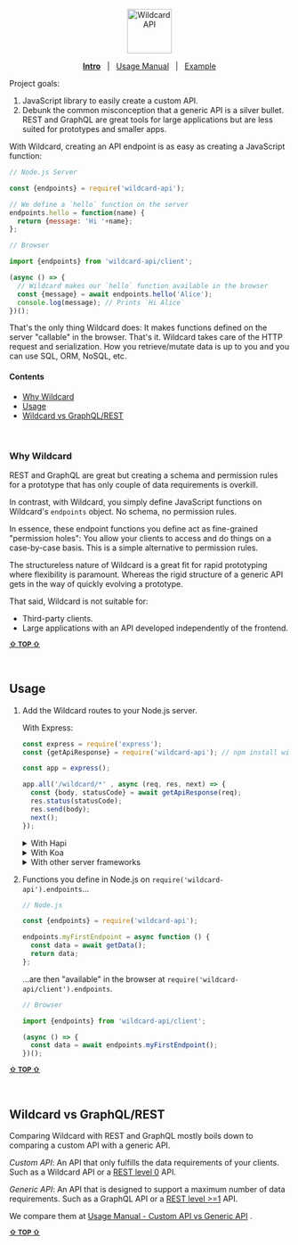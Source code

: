 <!---






    WARNING, READ THIS.
    This is a computed file. Do not edit.
    Edit `/docs/intro.template.md` instead.












    WARNING, READ THIS.
    This is a computed file. Do not edit.
    Edit `/docs/intro.template.md` instead.












    WARNING, READ THIS.
    This is a computed file. Do not edit.
    Edit `/docs/intro.template.md` instead.












    WARNING, READ THIS.
    This is a computed file. Do not edit.
    Edit `/docs/intro.template.md` instead.












    WARNING, READ THIS.
    This is a computed file. Do not edit.
    Edit `/docs/intro.template.md` instead.






-->
<p align="center">
  <a href="/../../#readme">
    <img src="https://github.com/brillout/wildcard-api/raw/master/docs/images/logo-with-text.svg?sanitize=true" height=80 alt="Wildcard API"/>
  </a>
</p>
<p align='center'><a href="/../../#readme"><b>Intro</b></a> &nbsp; | &nbsp; <a href="/docs/usage-manual.md#readme">Usage Manual</a> &nbsp; | &nbsp; <a href="/example/#readme">Example</a></p>

Project goals:
 1. JavaScript library to easily create a custom API.
 2. Debunk the common misconception that a generic API is a silver bullet.
    REST and GraphQL are great tools for large applications
    but are less suited for prototypes and smaller apps.

With Wildcard,
creating an API endpoint is as easy as creating a JavaScript function:

~~~js
// Node.js Server

const {endpoints} = require('wildcard-api');

// We define a `hello` function on the server
endpoints.hello = function(name) {
  return {message: 'Hi '+name};
};
~~~

~~~js
// Browser

import {endpoints} from 'wildcard-api/client';

(async () => {
  // Wildcard makes our `hello` function available in the browser
  const {message} = await endpoints.hello('Alice');
  console.log(message); // Prints `Hi Alice`
})();
~~~

That's the only thing Wildcard does:
It makes functions defined on the server "callable" in the browser.
That's it.
Wildcard takes care of the HTTP request and serialization.
How you retrieve/mutate data is up to you and
you can use SQL, ORM, NoSQL, etc.

#### Contents

 - [Why Wildcard](#why-wildcard)
 - [Usage](#usage)
 - [Wildcard vs GraphQL/REST](#wildcard-vs-graphqlrest)


<br/>

### Why Wildcard

REST and GraphQL are great but
creating a schema and permission rules for
a prototype
that has only couple of data requirements is overkill.

In contrast, with Wildcard, you simply define JavaScript functions on Wildcard's `endpoints` object.
No schema,
no permission rules.

In essence,
these endpoint functions you define act as fine-grained "permission holes":
You allow your clients to access and do things on a case-by-case basis.
This is a simple alternative to permission rules.

The structureless nature of Wildcard is a great fit for rapid prototyping
where flexibility is paramount.
Whereas the rigid structure of a generic API
gets in the way of quickly evolving a prototype.

That said, Wildcard is not suitable for:
 - Third-party clients.
 - Large applications with an API developed independently of the frontend.

<b><sub><a href="#contents">&#8679; TOP  &#8679;</a></sub></b>

<br/>




## Usage

1. Add the Wildcard routes to your Node.js server.

   With Express:
   ~~~js
   const express = require('express');
   const {getApiResponse} = require('wildcard-api'); // npm install wildcard-api

   const app = express();

   app.all('/wildcard/*' , async (req, res, next) => {
     const {body, statusCode} = await getApiResponse(req);
     res.status(statusCode);
     res.send(body);
     next();
   });
   ~~~

   <details>
   <summary>
   With Hapi
   </summary>

   ~~~js
   const Hapi = require('hapi');
   const {getApiResponse} = require('wildcard-api'); // npm install wildcard-api

   const server = Hapi.Server();

   server.route({
     method: '*',
     path: '/wildcard/{param*}',
     handler: async (request, h) => {
       const {body, statusCode} = await getApiResponse(request.raw.req);
       const resp = h.response(body);
       resp.code(statusCode);
       return resp;
     }
   });
   ~~~
   </details>

   <details>
   <summary>
   With Koa
   </summary>

   ~~~js
   const Koa = require('koa');
   const Router = require('koa-router');
   const {getApiResponse} = require('wildcard-api'); // npm install wildcard-api

   const app = new Koa();

   const router = new Router();

   router.all('/wildcard/*', async (ctx, next) => {
     const {body, statusCode} = await getApiResponse(ctx);
     ctx.status = apiResponse.statusCode;
     ctx.body = apiResponse.body;
   });

   app.use(router.routes());
   ~~~
   </details>

   <details>
   <summary>
   With other server frameworks
   </summary>

   You can use Wildcard with any server framework as long as you
   reply HTTP requests made to `/wildcard/*`
   with the HTTP response body and status code returned by
   `const {body, statusCode} = await getApiResponse({method, url, headers});`
   where `method`, `url`, and `headers` are the HTTP request method, URL, and headers.
   </details>

2. Functions you define
   in Node.js on
   `require('wildcard-api').endpoints`...

   ~~~js
   // Node.js

   const {endpoints} = require('wildcard-api');

   endpoints.myFirstEndpoint = async function () {
     const data = await getData();
     return data;
   };
   ~~~

   ...are then "available" in the browser
   at `require('wildcard-api/client').endpoints`.

   ~~~js
   // Browser

   import {endpoints} from 'wildcard-api/client';

   (async () => {
     const data = await endpoints.myFirstEndpoint();
   })();
   ~~~

<b><sub><a href="#contents">&#8679; TOP  &#8679;</a></sub></b>

<br/>





## Wildcard vs GraphQL/REST

Comparing Wildcard with REST and GraphQL mostly boils down to comparing a custom API with a generic API.

*Custom API*:
An API that only fulfills the data requirements of your clients.
Such as
a Wildcard API or
a [REST level 0](https://martinfowler.com/articles/richardsonMaturityModel.html#level0) API.

*Generic API*:
An API that is designed to support a maximum number of data requirements.
Such as
a GraphQL API or
a [REST level >=1](https://martinfowler.com/articles/richardsonMaturityModel.html#level1) API.

We compare them at
[Usage Manual - Custom API vs Generic API](/docs/usage-manual.md#custom-api-vs-generic-api)
.

<b><sub><a href="#contents">&#8679; TOP  &#8679;</a></sub></b>

<br/>





<!---






    WARNING, READ THIS.
    This is a computed file. Do not edit.
    Edit `/docs/intro.template.md` instead.












    WARNING, READ THIS.
    This is a computed file. Do not edit.
    Edit `/docs/intro.template.md` instead.












    WARNING, READ THIS.
    This is a computed file. Do not edit.
    Edit `/docs/intro.template.md` instead.












    WARNING, READ THIS.
    This is a computed file. Do not edit.
    Edit `/docs/intro.template.md` instead.












    WARNING, READ THIS.
    This is a computed file. Do not edit.
    Edit `/docs/intro.template.md` instead.






-->
